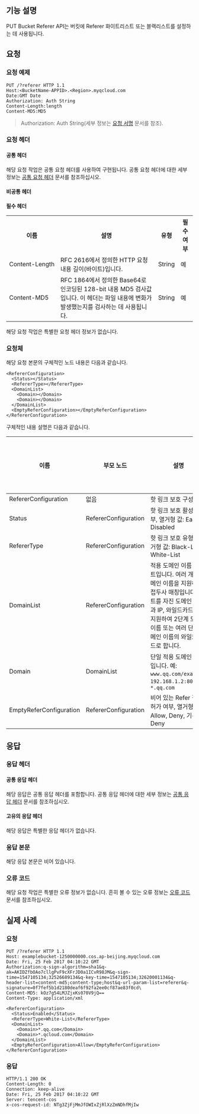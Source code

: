 ## 기능 설명

PUT Bucket Referer API는 버킷에 Referer 화이트리스트 또는 블랙리스트를 설정하는 데 사용됩니다.

## 요청

### 요청 예제

```shell
PUT /?referer HTTP 1.1
Host:<BucketName-APPID>.<Region>.myqcloud.com
Date:GMT Date
Authorization: Auth String
Content-Length:length
Content-MD5:MD5
```

> Authorization: Auth String(세부 정보는 [요청 서명](https://intl.cloud.tencent.com/document/product/436/7778) 문서를 참조).

### 요청 헤더

#### 공통 헤더

해당 요청 작업은 공통 요청 헤더를 사용하여 구현됩니다. 공통 요청 헤더에 대한 세부 정보는 [공통 요청 헤더](https://cloud.tencent.com/document/product/436/7728) 문서를 참조하십시오.

#### 비공통 헤더

**필수 헤더**

<table>
   <tr>
      <th>이름</th>
      <th>설명</th>
      <th>유형</th>
      <th>필수 여부</th>
   </tr>
   <tr>
      <td nowrap="nowrap">Content-Length</td>
      <td>RFC 2616에서 정의한 HTTP 요청 내용 길이(바이트)입니다.</td>
      <td>String</td>
      <td>예</td>
   </tr>
   <tr>
      <td>Content-MD5</td>
      <td>RFC 1864에서 정의한 Base64로 인코딩된 128-bit 내용 MD5 검사값입니다. 이 헤더는 파일 내용에 변화가 발생했는지를 검사하는 데 사용됩니다.</td>
      <td>String</td>
      <td>예</td>
   </tr>
</table>

해당 요청 작업은 특별한 요청 헤더 정보가 없습니다.

### 요청체

해당 요청 본문의 구체적인 노드 내용은 다음과 같습니다.

```shell
<RefererConfiguration>
  <Status></Status>
  <RefererType></RefererType>
  <DomainList>
    <Domain></Domain>
    <Domain></Domain>
  </DomainList>
  <EmptyReferConfiguration></EmptyReferConfiguration>
</RefererConfiguration>
```

구체적인 내용 설명은 다음과 같습니다.

| 이름                    | 부모 노드               | 설명                                                         | 유형      | 필수 선택 여부 |
| ----------------------- | -------------------- | ------------------------------------------------------------ | --------- | ---- |
| RefererConfiguration    | 없음                   | 핫 링크 보호 구성 정보                                               | Container | 예   |
| Status                  | RefererConfiguration | 핫 링크 보호 활성화 여부, 열거형 값: Eabled, Disabled                | String    | 예   |
| RefererType             | RefererConfiguration | 핫 링크 보호 유형, 열거형 값: Black-List, White-List               | String    | 예   |
| DomainList              | RefererConfiguration | 적용 도메인 이름 리스트입니다. 여러 개의 도메인 이름을 지원하며 접두사 매칭입니다. 포트를 자진 도메인 이름과 IP, 와일드카드 `*`를 지원하여 2단계 도메인 이름 또는 여러 단계 도메인 이름의 와일드카드로 합니다. | Container | 예   |
| Domain                  | DomainList           | 단일 적용 도메인 이름입니다. 예: `www.qq.com/example`, `192.168.1.2:8080`, `*.qq.com` | String    | 예   |
| EmptyReferConfiguration | RefererConfiguration | 비어 있는 Refer 접근 허가 여부, 열거형 값: Allow, Deny, 기본값: Deny | String    | 아니요   |


## 응답

### 응답 헤더

#### 공통 응답 헤더

해당 응답은 공통 응답 헤더를 포함합니다. 공통 응답 헤더에 대한 세부 정보는 [공통 응답 헤더](https://cloud.tencent.com/document/product/436/7729) 문서를 참조하십시오.

#### 고유의 응답 헤더

해당 응답은 특별한 응답 헤더가 없습니다.

### 응답 본문

해당 응답 본문은 비어 있습니다.

### 오류 코드

해당 요청 작업은 특별한 오류 정보가 없습니다. 흔히 볼 수 있는 오류 정보는 [오류 코드](https://cloud.tencent.com/document/product/436/7730) 문서를 참조하십시오.

## 실제 사례

### 요청

```shell
PUT /?referer HTTP 1.1
Host: examplebucket-1250000000.cos.ap-beijing.myqcloud.com
Date: Fri, 25 Feb 2017 04:10:22 GMT
Authorization:q-sign-algorithm=sha1&q-ak=AKIDZfbOAo7cllgPvF9cXFrJD0a1ICvR98JM&q-sign-time=1547105134;32526689134&q-key-time=1547105134;32620001134&q-header-list=content-md5;content-type;host&q-url-param-list=referer&q-signature=0f7fef5b1d2180deaf6f92fa2ee0cf87ae83f0cd\
Content-MD5: kOz7g54LMJZjxKs070V9jQ==
Content-Type: application/xml

<RefererConfiguration>
  <Status>Enabled</Status>
  <RefererType>White-List</RefererType>
  <DomainList>
    <Domain>*.qq.com</Domain>
    <Domain>*.qcloud.com</Domain>
  </DomainList>
  <EmptyReferConfiguration>Allow</EmptyReferConfiguration>
</RefererConfiguration>
```

### 응답

```shell
HTTP/1.1 200 OK
Content-Length: 0
Connection: keep-alive
Date: Fri, 25 Feb 2017 04:10:22 GMT
Server: tencent-cos
x-cos-request-id: NTg3ZjFjMmJfOWIxZjRlXzZmNDhfMjIw
```

